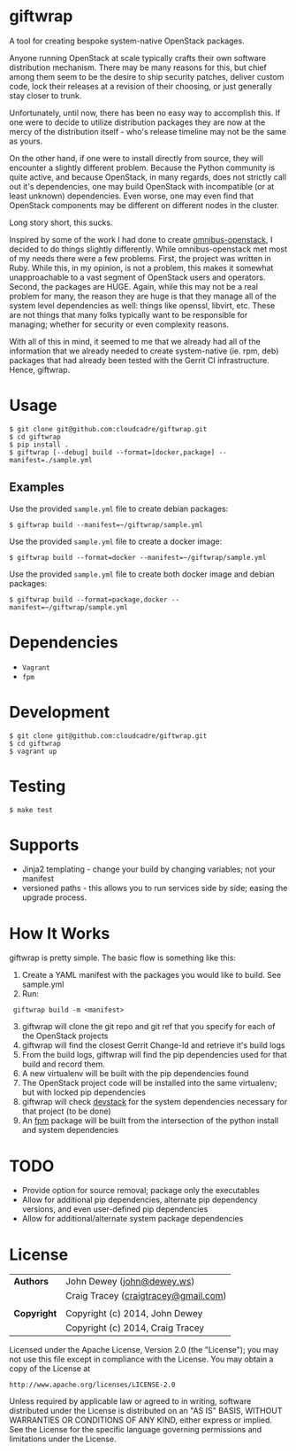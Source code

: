 giftwrap
========
A tool for creating bespoke system-native OpenStack packages.

Anyone running OpenStack at scale typically crafts their own software distribution mechanism. There may be many reasons for this, but chief among them seem to be the desire to ship security patches, deliver custom code, lock their releases at a revision of their choosing, or just generally stay closer to trunk.

Unfortunately, until now, there has been no easy way to accomplish this. If one were to decide to utilize distribution packages they are now at the mercy of the distribution itself - who's release timeline may not be the same as yours.

On the other hand, if one were to install directly from source, they will encounter a slightly different problem. Because the Python community is quite active, and because OpenStack, in many regards, does not strictly call out it's dependencies, one may build OpenStack with incompatible (or at least unknown) dependencies. Even worse, one may even find that OpenStack components may be different on different nodes in the cluster.

Long story short, this sucks.

Inspired by some of the work I had done to create [omnibus-openstack](https://github.com/craigtracey/omnibus-openstack), I decided to do things slightly differently. While omnibus-openstack met most of my needs there were a few problems. First, the project was written in Ruby. While this, in my opinion, is not a problem, this makes it somewhat unapproachable to a vast segment of OpenStack users and operators. Second, the packages are HUGE. Again, while this may not be a real problem for many, the reason they are huge is that they manage all of the system level dependencies as well: things like openssl, libvirt, etc. These are not things that many folks typically want to be responsible for managing; whether for security or even complexity reasons.

With all of this in mind, it seemed to me that we already had all of the information that we already needed to create system-native (ie. rpm, deb) packages that had already been tested with the Gerrit CI infrastructure.  Hence, giftwrap.

Usage
=====

    $ git clone git@github.com:cloudcadre/giftwrap.git
    $ cd giftwrap
    $ pip install .
    $ giftwrap [--debug] build --format=[docker,package] --manifest=./sample.yml

Examples
--------

Use the provided `sample.yml` file to create debian packages:

    $ giftwrap build --manifest=~/giftwrap/sample.yml

Use the provided `sample.yml` file to create a docker image:

    $ giftwrap build --format=docker --manifest=~/giftwrap/sample.yml

Use the provided `sample.yml` file to create both docker image and debian packages:

    $ giftwrap build --format=package,docker --manifest=~/giftwrap/sample.yml


Dependencies
============

* `Vagrant`
* `fpm`

Development
===========

    $ git clone git@github.com:cloudcadre/giftwrap.git
    $ cd giftwrap
    $ vagrant up

Testing
=======

    $ make test

Supports
========
* Jinja2 templating - change your build by changing variables; not your manifest
* versioned paths - this allows you to run services side by side; easing the upgrade process.

How It Works
============
giftwrap is pretty simple. The basic flow is something like this:
1. Create a YAML manifest with the packages you would like to build. See sample.yml
2. Run:
```
 giftwrap build -m <manifest>
```
3. giftwrap will clone the git repo and git ref that you specify for each of the OpenStack projects
4. giftwrap will find the closest Gerrit Change-Id and retrieve it's build logs
5. From the build logs, giftwrap will find the pip dependencies used for that build and record them.
6. A new virtualenv will be built with the pip dependencies found
7. The OpenStack project code will be installed into the same virtualenv; but with locked pip dependencies
8. giftwrap will check [devstack](https://devstack.org) for the system dependencies necessary for that project (to be done)
9. An [fpm](https://github.com/jordansissel/fpm) package will be built from the intersection of the python install and system dependencies

TODO
====
* Provide option for source removal; package only the executables
* Allow for additional pip dependencies, alternate pip dependency versions, and even user-defined pip dependencies
* Allow for additional/alternate system package dependencies

License
=======
|                      |                                                    |
|:---------------------|:---------------------------------------------------|
| **Authors**          |  John Dewey (<john@dewey.ws>)                      |
|                      |  Craig Tracey (<craigtracey@gmail.com>)            |
|                      |                                                    |
| **Copyright**        |  Copyright (c) 2014, John Dewey                    |
|                      |  Copyright (c) 2014, Craig Tracey                  |

Licensed under the Apache License, Version 2.0 (the "License");
you may not use this file except in compliance with the License.
You may obtain a copy of the License at

    http://www.apache.org/licenses/LICENSE-2.0

Unless required by applicable law or agreed to in writing, software
distributed under the License is distributed on an "AS IS" BASIS,
WITHOUT WARRANTIES OR CONDITIONS OF ANY KIND, either express or implied.
See the License for the specific language governing permissions and
limitations under the License.
